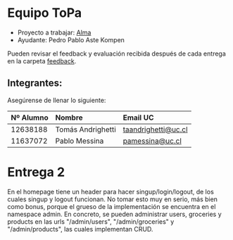 # Equipo ToPa

* Proyecto a trabajar: [Alma](https://github.com/IIC2513-2015-2/syllabus/blob/master/proyecto/alternativas/Alma.md)
* Ayudante: Pedro Pablo Aste Kompen

Pueden revisar el feedback y evaluación recibida después de cada entrega en la carpeta [feedback](feedback).

## Integrantes:
Asegúrense de llenar lo siguiente:

| Nº Alumno    | Nombre              | Email UC            |
|:-------------|:--------------------|:--------------------|
| 12638188     | Tomás Andrighetti   | taandrighetti@uc.cl |
| 11637072   | Pablo Messina       | pamessina@uc.cl        |

# Entrega 2

En el homepage tiene un header para hacer singup/login/logout, de los cuales singup y logout funcionan. No tomar esto muy en serio, más bien como bonus, porque el grueso de la implementación se encuentra en el namespace admin. En concreto, se pueden administrar users, groceries y products en las urls "/admin/users", "/admin/groceries" y "/admin/products", las cuales implementan CRUD.
